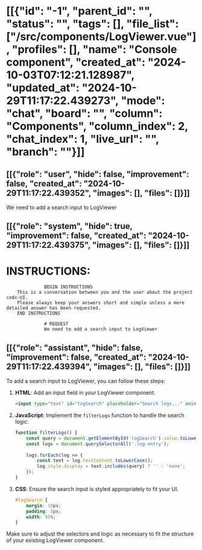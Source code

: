 # [[{"id": "-1", "parent_id": "", "status": "", "tags": [], "file_list": ["/src/components/LogViewer.vue"], "profiles": [], "name": "Console component", "created_at": "2024-10-03T07:12:21.128987", "updated_at": "2024-10-29T11:17:22.439273", "mode": "chat", "board": "", "column": "Components", "column_index": 2, "chat_index": 1, "live_url": "", "branch": ""}]]
## [[{"role": "user", "hide": false, "improvement": false, "created_at": "2024-10-29T11:17:22.439352", "images": [], "files": []}]]
We need to add a search input to LogViewer
## [[{"role": "system", "hide": true, "improvement": false, "created_at": "2024-10-29T11:17:22.439375", "images": [], "files": []}]]
# INSTRUCTIONS:
                  BEGIN INSTRUCTIONS
        This is a conversation between you and the user about the project codx-UI.
        Please always keep your answers short and simple unless a more detailed answer has been requested.
        END INSTRUCTIONS
        
                  # REQUEST
                  We need to add a search input to LogViewer
                  
## [[{"role": "assistant", "hide": false, "improvement": false, "created_at": "2024-10-29T11:17:22.439394", "images": [], "files": []}]]
To add a search input to LogViewer, you can follow these steps:

1. **HTML**: Add an input field in your LogViewer component.

   ```html
   <input type="text" id="logSearch" placeholder="Search logs..." oninput="filterLogs()">
   ```

2. **JavaScript**: Implement the `filterLogs` function to handle the search logic.

   ```javascript
   function filterLogs() {
       const query = document.getElementById('logSearch').value.toLowerCase();
       const logs = document.querySelectorAll('.log-entry');
       
       logs.forEach(log => {
           const text = log.textContent.toLowerCase();
           log.style.display = text.includes(query) ? '' : 'none';
       });
   }
   ```

3. **CSS**: Ensure the search input is styled appropriately to fit your UI.

   ```css
   #logSearch {
       margin: 10px;
       padding: 5px;
       width: 95%;
   }
   ```

Make sure to adjust the selectors and logic as necessary to fit the structure of your existing LogViewer component.